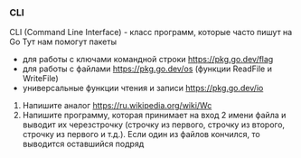 ### CLI
CLI (Command Line Interface) - класс программ, которые часто пишут на Go
Тут нам помогут пакеты
- для работы с ключами командной строки https://pkg.go.dev/flag
- для работы с файлами https://pkg.go.dev/os (функции ReadFile и WriteFile)
- универсальные функции чтения и записи https://pkg.go.dev/io

1. Напишите аналог https://ru.wikipedia.org/wiki/Wc
2. Напишите программу, которая принимает на вход 2 имени файла и выводит их черезстрочку (строчку из первого, строчку из второго, строчку из первого и т.д.). Если один из файлов кончился, то выводится оставшийся подряд
